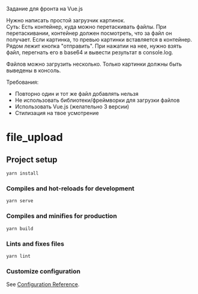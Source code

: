 Задание для фронта на Vue.js    
    
Нужно написать простой загрузчик картинок.    
Суть: Есть контейнер, куда можно перетаскивать файлы. При перетаскивании, контейнер должен посмотреть, что за файл он получает. Если картинка, то превью картинки вставляется в контейнер. Рядом лежит кнопка "отправить". При нажатии на нее, нужно взять файл, перегнать его в base64 и вывести результат в console.log.    
    
Файлов можно загрузить несколько. Только картинки должны быть выведены в консоль.    
    
Требования:    
- Повторно один и тот же файл добавлять нельзя    
- Не использовать библиотеки/фреймворки для загрузки файлов    
- Использовать Vue.js (желательно 3 версии)    
- Стилизация на твое усмотрение

# file_upload

## Project setup
```
yarn install
```

### Compiles and hot-reloads for development
```
yarn serve
```

### Compiles and minifies for production
```
yarn build
```

### Lints and fixes files
```
yarn lint
```

### Customize configuration
See [Configuration Reference](https://cli.vuejs.org/config/).
